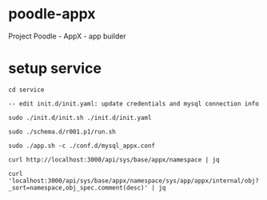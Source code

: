 # poodle-appx
Project Poodle - AppX - app builder

# setup service

    cd service
    
    -- edit init.d/init.yaml: update credentials and mysql connection info

    sudo ./init.d/init.sh ./init.d/init.yaml

    sudo ./schema.d/r001.p1/run.sh

    sudo ./app.sh -c ./conf.d/mysql_appx.conf

    curl http://localhost:3000/api/sys/base/appx/namespace | jq

    curl 'localhost:3000/api/sys/base/appx/namespace/sys/app/appx/internal/obj?_sort=namespace,obj_spec.comment(desc)' | jq
